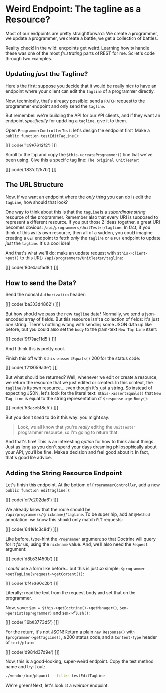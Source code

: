 # Weird Endpoint: The tagline as a Resource?

Most of our endpoints are pretty straightforward: We create a programmer, we update
a programmer, we create a battle, we get a collection of battles.

Reality check! In the wild: endpoints get weird. Learning how to handle these was
one of the most *frustrating* parts of REST for me. So let's code through two examples.

## Updating *just* the Tagline?

Here's the first: suppose you decide that it would be really nice to have an endpoint
where your client can edit the `tagline` of a programmer directly.

Now, technically, that's already possible: send a `PATCH` request to the programmer
endpoint and only send the `tagline`.

But remember: we're building the API for our API clients, and if they want an endpoint
*specifically* for updating a `tagline`, give it to them.

Open `ProgrammerControllerTest`: let's design the endpoint first. Make a
`public function testEditTagline()`:

[[[ code('1c867612f2') ]]]

Scroll to the top and copy the `$this->createProgrammer()` line that we've been using.
Give this a specific tag line: `The original UnitTester`:

[[[ code('f831cf257b') ]]]

## The URL Structure

Now, if we want an endpoint where the *only* thing you can do is edit the `tagLine`,
how should that look?

One way to think about this is that the `tagLine` is a *subordinate* *string* resource
of the programmer. Remember also that every URI is supposed to represent a different
resource. If you put those 2 ideas together, a great URI becomes obvious:
`/api/programmers/UnitTester/tagline`. In fact, if you think of this as its own
resource, then all of a sudden, you could imagine creating a `GET` endpoint to fetch
*only* the `tagline` or a `PUT` endpoint to update *just* the `tagline`. It's a cool
idea!

And that's what we'll do: make an update request with `$this->client->put()` to this
URL: `/api/programmers/UnitTester/tagline`:

[[[ code('80e4acfad8') ]]]

## How to send the Data?

Send the normal `Authorization` header:

[[[ code('ba303d4862') ]]]

But how should we pass the new `tagline` data? Normally, we send a json-encoded array
of fields. But this resource isn't a collection of fields: it's just *one* string.
There's nothing wrong with sending some JSON data up like before, but you could also
set the `body` to the plain-text `New Tag Line` itself:

[[[ code('9f79ac11d5') ]]]

And I think this is pretty cool.

Finish this off with `$this->assertEquals()` 200 for the status code:

[[[ code('f213059a3e') ]]]

But what should be returned? Well, whenever we edit or create a resource, we return the
resource that we just edited or created. In this context, the `tagline` *is* its own
resource... even though it's just a string. So instead of expecting JSON, let's look
for the literal text: `$this->assertEquals()` that `New Tag Line` is equal to the
string representation of `$response->getBody()`:

[[[ code('53a5e5f8c5') ]]]

But you don't *need* to do it this way: you might say:

> Look, we all know that you're *really* editing the `UnitTester` programmer
  resource, so I'm going to return that.

And that's fine! This is an interesting *option* for how to think about things.
Just as long as you don't spend your days dreaming philosophically about your API,
you'll be fine. Make a decision and feel good about it. In fact, that's good life
advice.

## Adding the String Resource Endpoint

Let's finish this endpoint. At the bottom of `ProgrammerController`, add a new
`public function editTagline()`:

[[[ code('cf7e202da6') ]]]

We already know that the route should be `/api/programmers/{nickname}/tagline`.
To be super hip, add an `@Method` annotation: we know this should only match `PUT` requests:

[[[ code('64161c3c8d') ]]]

Like before, type-hint the `Programmer` argument so that Doctrine will query for
it *for* us, using the `nickname` value. And, we'll also need the `Request` argument:

[[[ code('d8b53f450b') ]]]

I *could* use a form like before... but this is just *so* simple:
`$programmer->setTagLine($request->getContent())`:

[[[ code('bf4e360c2b') ]]]

Literally: read the text from the request body and set that on the programmer.

Now, save: `$em = $this->getDoctrine()->getManager()`, `$em->persist($programmer)`
and `$em->flush()`:

[[[ code('16b03773d5') ]]]

For the return, it's not JSON! Return a plain `new Response()` with `$programmer->getTagLine()`,
a 200 status code, and a `Content-Type` header of `text/plain`:

[[[ code('d984d37d9e') ]]]

Now, this is a good-looking, super-weird endpoint. Copy the test method name and try
it out:

```bash
./vendor/bin/phpunit --filter testEditTagLine
```

We're green! Next, let's look at a *weirder* endpoint.

